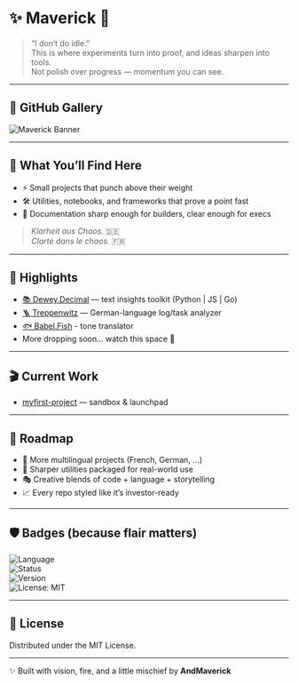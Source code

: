 # ✨ Maverick 🚀  

> “I don’t do idle.”  
> This is where experiments turn into proof, and ideas sharpen into tools.  
> Not polish over progress — momentum you can see.  

---

## 🎨 GitHub Gallery  
![Maverick Banner](https://dummyimage.com/1000x180/1a1a1a/ffffff&text=⚡+AndMaverick+//+Code+in+Motion)  

---

## 🧭 What You’ll Find Here  
- ⚡ Small projects that punch above their weight  
- 🛠️ Utilities, notebooks, and frameworks that prove a point fast  
- 📑 Documentation sharp enough for builders, clear enough for execs  

> _Klarheit aus Chaos._ 🇩🇪  
> _Clarté dans le chaos._ 🇫🇷  

---

## 🌟 Highlights  
- [📚 Dewey.Decimal](https://github.com/AndMaverick/dewey.decimal) — text insights toolkit (Python | JS | Go)  
- [🪜 Treppenwitz](https://github.com/AndMaverick/treppenwitz) — German-language log/task analyzer
- [🐟 Babel.Fish](https://github.com/AndMaverick/babel.fish.git) - tone translator 
- More dropping soon… watch this space 👀  

---

## 🎬 Current Work  
- [myfirst-project](https://github.com/AndMaverick/myfirst-project) — sandbox & launchpad  

---

## 🚀 Roadmap  
- 🔮 More multilingual projects (French, German, …)  
- 🧩 Sharper utilities packaged for real-world use  
- 🎭 Creative blends of code + language + storytelling  
- 📈 Every repo styled like it’s investor-ready  

---

## 🛡️ Badges (because flair matters)  
![Language](https://img.shields.io/badge/language-multi-blue?style=flat-square)  
![Status](https://img.shields.io/badge/status-active-brightgreen?style=flat-square)  
![Version](https://img.shields.io/badge/version-1.0.0-yellow?style=flat-square)  
![License: MIT](https://img.shields.io/badge/license-MIT-lightgrey?style=flat-square)  

---

## 📜 License  
Distributed under the MIT License.  

---

✨ Built with vision, fire, and a little mischief by **AndMaverick**

